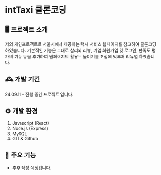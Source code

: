 # intTaxi 클론코딩  


## 🖥️ 프로젝트 소개
저의 개인프로젝트로 서울시에서 제공하는 택시 서비스 웹페이지를 참고하여 클론코딩 하였습니다. 
기본적인 기능은 그대로 살리되 리뷰, 기업 회원가입 및 로그인, 만족도 평가의 기능 등을 추가하여 웹페이지의 활용도 높이기를 초점에 맞추어 리뉴얼 하였습니다.


## 🕰️ 개발 기간
24.09.11 - 진행 중인 프로젝트 입니다.

## ⚙️ 개발 환경
1. Javascript (React)
2. Node.js (Express)
3. MySQL
4. GIT & Github
   
## 📌 주요 기능
- 추후 작성 예정입니다. 
